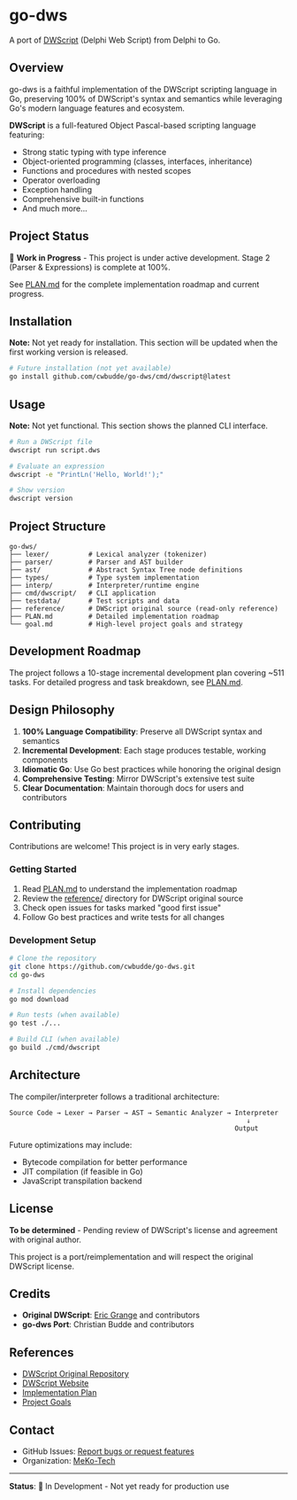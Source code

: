 # go-dws

A port of [DWScript](https://github.com/EricGrange/DWScript) (Delphi Web Script) from Delphi to Go.

## Overview

go-dws is a faithful implementation of the DWScript scripting language in Go, preserving 100% of DWScript's syntax and semantics while leveraging Go's modern language features and ecosystem.

**DWScript** is a full-featured Object Pascal-based scripting language featuring:
- Strong static typing with type inference
- Object-oriented programming (classes, interfaces, inheritance)
- Functions and procedures with nested scopes
- Operator overloading
- Exception handling
- Comprehensive built-in functions
- And much more...

## Project Status

🚧 **Work in Progress** - This project is under active development. Stage 2 (Parser & Expressions) is complete at 100%.

See [PLAN.md](PLAN.md) for the complete implementation roadmap and current progress.

## Installation

**Note:** Not yet ready for installation. This section will be updated when the first working version is released.

```bash
# Future installation (not yet available)
go install github.com/cwbudde/go-dws/cmd/dwscript@latest
```

## Usage

**Note:** Not yet functional. This section shows the planned CLI interface.

```bash
# Run a DWScript file
dwscript run script.dws

# Evaluate an expression
dwscript -e "PrintLn('Hello, World!');"

# Show version
dwscript version
```

## Project Structure

```
go-dws/
├── lexer/          # Lexical analyzer (tokenizer)
├── parser/         # Parser and AST builder
├── ast/            # Abstract Syntax Tree node definitions
├── types/          # Type system implementation
├── interp/         # Interpreter/runtime engine
├── cmd/dwscript/   # CLI application
├── testdata/       # Test scripts and data
├── reference/      # DWScript original source (read-only reference)
├── PLAN.md         # Detailed implementation roadmap
└── goal.md         # High-level project goals and strategy
```

## Development Roadmap

The project follows a 10-stage incremental development plan covering ~511 tasks. For detailed progress and task breakdown, see [PLAN.md](PLAN.md).

## Design Philosophy

1. **100% Language Compatibility**: Preserve all DWScript syntax and semantics
2. **Incremental Development**: Each stage produces testable, working components
3. **Idiomatic Go**: Use Go best practices while honoring the original design
4. **Comprehensive Testing**: Mirror DWScript's extensive test suite
5. **Clear Documentation**: Maintain thorough docs for users and contributors

## Contributing

Contributions are welcome! This project is in very early stages.

### Getting Started

1. Read [PLAN.md](PLAN.md) to understand the implementation roadmap
2. Review the [reference/](reference/) directory for DWScript original source
3. Check open issues for tasks marked "good first issue"
4. Follow Go best practices and write tests for all changes

### Development Setup

```bash
# Clone the repository
git clone https://github.com/cwbudde/go-dws.git
cd go-dws

# Install dependencies
go mod download

# Run tests (when available)
go test ./...

# Build CLI (when available)
go build ./cmd/dwscript
```

## Architecture

The compiler/interpreter follows a traditional architecture:

```
Source Code → Lexer → Parser → AST → Semantic Analyzer → Interpreter
                                                            ↓
                                                         Output
```

Future optimizations may include:
- Bytecode compilation for better performance
- JIT compilation (if feasible in Go)
- JavaScript transpilation backend

## License

**To be determined** - Pending review of DWScript's license and agreement with original author.

This project is a port/reimplementation and will respect the original DWScript license.

## Credits

- **Original DWScript**: [Eric Grange](https://github.com/EricGrange) and contributors
- **go-dws Port**: Christian Budde and contributors

## References

- [DWScript Original Repository](https://github.com/EricGrange/DWScript)
- [DWScript Website](https://www.delphitools.info/dwscript/)
- [Implementation Plan](PLAN.md)
- [Project Goals](goal.md)

## Contact

- GitHub Issues: [Report bugs or request features](https://github.com/cwbudde/go-dws/issues)
- Organization: [MeKo-Tech](https://github.com/MeKo-Tech)

---

**Status**: 🚧 In Development - Not yet ready for production use
